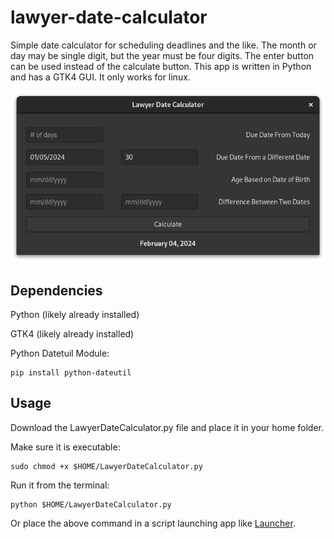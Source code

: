 # lawyer-date-calculator
Simple date calculator for scheduling deadlines and the like. The month or day may be single digit, but the year must be four digits. The enter button can be used instead of the calculate button. This app is written in Python and has a GTK4 GUI. It only works for linux.

<img src="screenshot.png" alt="screenshot" style="width: auto; height: auto;">

## Dependencies
Python (likely already installed)

GTK4 (likely already installed)

Python Datetuil Module:

	pip install python-dateutil

## Usage
Download the LawyerDateCalculator.py file and place it in your home folder.

Make sure it is executable:

	sudo chmod +x $HOME/LawyerDateCalculator.py
	
Run it from the terminal:

	python $HOME/LawyerDateCalculator.py
	
Or place the above command in a script launching app like [Launcher](https://extensions.gnome.org/extension/5874/launcher/).   

